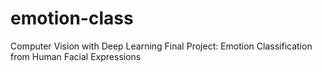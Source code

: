 # emotion-class
Computer Vision with Deep Learning Final Project: Emotion Classification from Human Facial Expressions
